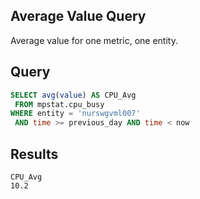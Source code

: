 ## Average Value Query

Average value for one metric, one entity.

## Query

```sql
SELECT avg(value) AS CPU_Avg 
 FROM mpstat.cpu_busy 
WHERE entity = 'nurswgvml007' 
 AND time >= previous_day AND time < now
```

## Results

```
CPU_Avg
10.2
```
